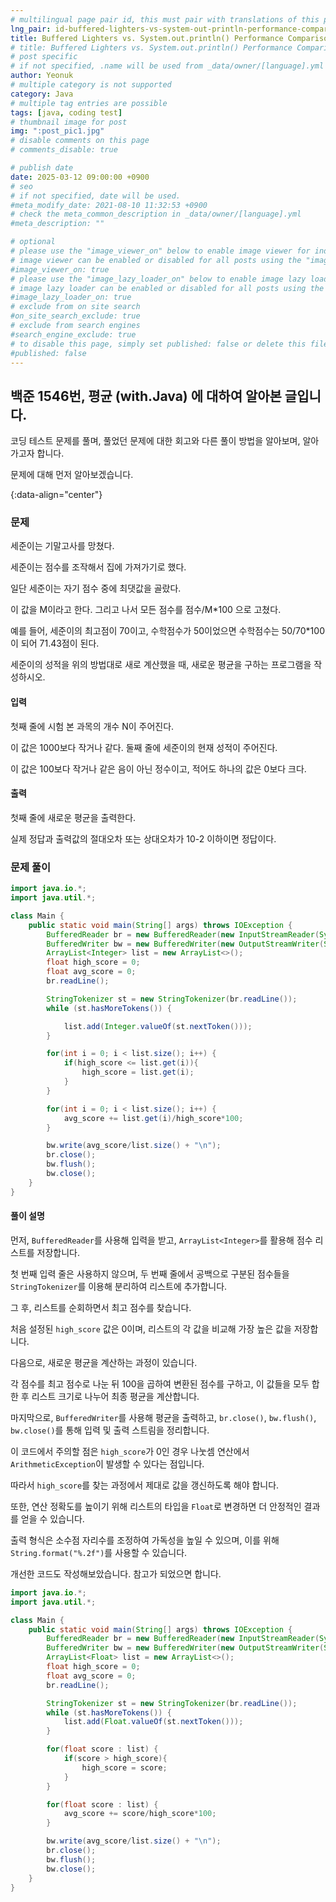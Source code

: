 ```yaml
---
# multilingual page pair id, this must pair with translations of this page. (This name must be unique)
lng_pair: id-buffered-lighters-vs-system-out-println-performance-comparison
title: Buffered Lighters vs. System.out.println() Performance Comparison
# title: Buffered Lighters vs. System.out.println() Performance Comparison
# post specific
# if not specified, .name will be used from _data/owner/[language].yml
author: Yeonuk
# multiple category is not supported
category: Java
# multiple tag entries are possible
tags: [java, coding test]
# thumbnail image for post
img: ":post_pic1.jpg"
# disable comments on this page
# comments_disable: true

# publish date
date: 2025-03-12 09:00:00 +0900
# seo
# if not specified, date will be used.
#meta_modify_date: 2021-08-10 11:32:53 +0900
# check the meta_common_description in _data/owner/[language].yml
#meta_description: ""

# optional
# please use the "image_viewer_on" below to enable image viewer for individual pages or posts (_posts/ or [language]/_posts folders).
# image viewer can be enabled or disabled for all posts using the "image_viewer_posts: true" setting in _data/conf/main.yml.
#image_viewer_on: true
# please use the "image_lazy_loader_on" below to enable image lazy loader for individual pages or posts (_posts/ or [language]/_posts folders).
# image lazy loader can be enabled or disabled for all posts using the "image_lazy_loader_posts: true" setting in _data/conf/main.yml.
#image_lazy_loader_on: true
# exclude from on site search
#on_site_search_exclude: true
# exclude from search engines
#search_engine_exclude: true
# to disable this page, simply set published: false or delete this file
#published: false
---
```


<!-- outline-start -->

## 백준 1546번, 평균 (with.Java) 에 대하여 알아본 글입니다.

코딩 테스트 문제를 풀며, 풀었던 문제에 대한 회고와 다른 풀이 방법을 알아보며, 알아가고자 합니다.

문제에 대해 먼저 알아보겠습니다.

{:data-align="center"}

<!-- outline-end -->

### 문제

세준이는 기말고사를 망쳤다.

세준이는 점수를 조작해서 집에 가져가기로 했다.

일단 세준이는 자기 점수 중에 최댓값을 골랐다.

이 값을 M이라고 한다. 그리고 나서 모든 점수를 점수/M\*100 으로 고쳤다.

예를 들어, 세준이의 최고점이 70이고, 수학점수가 50이었으면 수학점수는 50/70\*100이 되어 71.43점이 된다.

세준이의 성적을 위의 방법대로 새로 계산했을 때, 새로운 평균을 구하는 프로그램을 작성하시오.

#### 입력

첫째 줄에 시험 본 과목의 개수 N이 주어진다.

이 값은 1000보다 작거나 같다. 둘째 줄에 세준이의 현재 성적이 주어진다.

이 값은 100보다 작거나 같은 음이 아닌 정수이고, 적어도 하나의 값은 0보다 크다.

#### 출력

첫째 줄에 새로운 평균을 출력한다.

실제 정답과 출력값의 절대오차 또는 상대오차가 10-2 이하이면 정답이다.

### 문제 풀이

```java
import java.io.*;
import java.util.*;

class Main {
    public static void main(String[] args) throws IOException {
        BufferedReader br = new BufferedReader(new InputStreamReader(System.in));
        BufferedWriter bw = new BufferedWriter(new OutputStreamWriter(System.out));
        ArrayList<Integer> list = new ArrayList<>();
        float high_score = 0;
        float avg_score = 0;
        br.readLine();

        StringTokenizer st = new StringTokenizer(br.readLine());
        while (st.hasMoreTokens()) {

            list.add(Integer.valueOf(st.nextToken()));
        }

        for(int i = 0; i < list.size(); i++) {
            if(high_score <= list.get(i)){
                high_score = list.get(i);
            }
        }

        for(int i = 0; i < list.size(); i++) {
            avg_score += list.get(i)/high_score*100;
        }

        bw.write(avg_score/list.size() + "\n");
        br.close();
        bw.flush();
        bw.close();
    }
}
```

#### 풀이 설명

먼저, `BufferedReader`를 사용해 입력을 받고, `ArrayList<Integer>`를 활용해 점수 리스트를 저장합니다.

첫 번째 입력 줄은 사용하지 않으며, 두 번째 줄에서 공백으로 구분된 점수들을 `StringTokenizer`를 이용해 분리하여 리스트에 추가합니다.

그 후, 리스트를 순회하면서 최고 점수를 찾습니다.

처음 설정된 `high_score` 값은 0이며, 리스트의 각 값을 비교해 가장 높은 값을 저장합니다.

다음으로, 새로운 평균을 계산하는 과정이 있습니다.

각 점수를 최고 점수로 나눈 뒤 100을 곱하여 변환된 점수를 구하고, 이 값들을 모두 합한 후 리스트 크기로 나누어 최종 평균을 계산합니다.

마지막으로, `BufferedWriter`를 사용해 평균을 출력하고, `br.close()`, `bw.flush()`, `bw.close()`를 통해 입력 및 출력 스트림을 정리합니다.

이 코드에서 주의할 점은 `high_score`가 0인 경우 나눗셈 연산에서 `ArithmeticException`이 발생할 수 있다는 점입니다.

따라서 `high_score`를 찾는 과정에서 제대로 값을 갱신하도록 해야 합니다.

또한, 연산 정확도를 높이기 위해 리스트의 타입을 `Float`로 변경하면 더 안정적인 결과를 얻을 수 있습니다.

출력 형식은 소수점 자리수를 조정하여 가독성을 높일 수 있으며, 이를 위해 `String.format("%.2f")`를 사용할 수 있습니다.

개선한 코드도 작성해보았습니다. 참고가 되었으면 합니다.

```java
import java.io.*;
import java.util.*;

class Main {
    public static void main(String[] args) throws IOException {
        BufferedReader br = new BufferedReader(new InputStreamReader(System.in));
        BufferedWriter bw = new BufferedWriter(new OutputStreamWriter(System.out));
        ArrayList<Float> list = new ArrayList<>();
        float high_score = 0;
        float avg_score = 0;
        br.readLine();

        StringTokenizer st = new StringTokenizer(br.readLine());
        while (st.hasMoreTokens()) {
            list.add(Float.valueOf(st.nextToken()));
        }

        for(float score : list) {
            if(score > high_score){
                high_score = score;
            }
        }

        for(float score : list) {
            avg_score += score/high_score*100;
        }

        bw.write(avg_score/list.size() + "\n");
        br.close();
        bw.flush();
        bw.close();
    }
}
```
